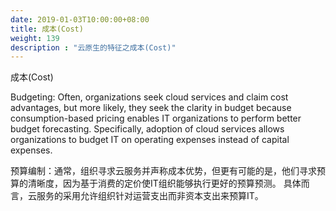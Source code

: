 ```yaml
---
date: 2019-01-03T10:00:00+08:00
title: 成本(Cost)
weight: 139
description : "云原生的特征之成本(Cost)"
---
```




成本(Cost)

Budgeting: Often, organizations seek cloud services and claim cost advantages, but more
likely, they seek the clarity in budget because consumption-based pricing enables IT
organizations to perform better budget forecasting. Specifically, adoption of cloud services
allows organizations to budget IT on operating expenses instead of capital expenses.

预算编制：通常，组织寻求云服务并声称成本优势，但更有可能的是，他们寻求预算的清晰度，因为基于消费的定价使IT组织能够执行更好的预算预测。 具体而言，云服务的采用允许组织针对运营支出而非资本支出来预算IT。






